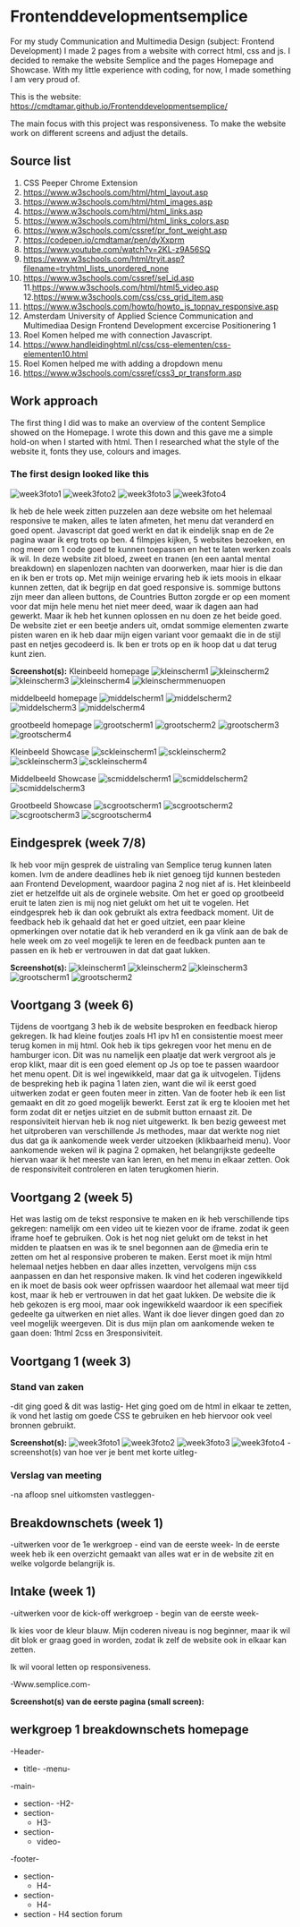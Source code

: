 # Frontenddevelopmentsemplice
For my study Communication and Multimedia Design (subject: Frontend Development) I made 2 pages from a website with correct html, css and js. I decided to remake the website Semplice and the pages Homepage and Showcase. With my little experience with coding, for now, I made something I am very proud of.

This is the website:
https://cmdtamar.github.io/Frontenddevelopmentsemplice/

The main focus with this project was responsiveness. To make the website work on different screens and adjust the details. 


## Source list

1. CSS Peeper Chrome Extension 
2. https://www.w3schools.com/html/html_layout.asp
3. https://www.w3schools.com/html/html_images.asp
4. https://www.w3schools.com/html/html_links.asp
5. https://www.w3schools.com/html/html_links_colors.asp
6. https://www.w3schools.com/cssref/pr_font_weight.asp
7. https://codepen.io/cmdtamar/pen/dyXxprm
8. https://www.youtube.com/watch?v=2KL-z9A56SQ
9. https://www.w3schools.com/html/tryit.asp?filename=tryhtml_lists_unordered_none
10. https://www.w3schools.com/cssref/sel_id.asp
11.https://www.w3schools.com/html/html5_video.asp
12.https://www.w3schools.com/css/css_grid_item.asp
13. https://www.w3schools.com/howto/howto_js_topnav_responsive.asp
14. Amsterdam University of Applied Science Communication and Multimediaa Design Frontend Development excercise Positionering 1
15. Roel Komen helped me with connection Javascript.
16. https://www.handleidinghtml.nl/css/css-elementen/css-elementen10.html
17. Roel Komen helped me with adding a dropdown menu
18. https://www.w3schools.com/cssref/css3_pr_transform.asp


## Work approach

The first thing I did was to make an overview of the content Semplice showed on the Homepage. I wrote this down and this gave me a simple hold-on when I started with html. Then I researched what the style of the website it, fonts they use, colours and images. 

### The first design looked like this
 <img src="images/week3foto1.png" alt="week3foto1">
  <img src="images/week3foto2.png" alt="week3foto2">
   <img src="images/week3foto3.png" alt="week3foto3">
    <img src="images/week3foto4.png" alt="week3foto4">




Ik heb de hele week zitten puzzelen aan deze website om het helemaal responsive te maken, alles te laten afmeten, het menu dat veranderd en goed opent. Javascript dat goed werkt en dat ik eindelijk snap en de 2e pagina waar ik erg  trots op ben. 4 filmpjes kijken, 5 websites bezoeken, en nog meer om 1 code goed te kunnen toepassen en het te laten werken zoals ik wil. In deze website zit bloed, zweet en tranen (en een aantal mental breakdown) en slapenlozen nachten van doorwerken, maar hier is die dan en ik ben er trots op. Met mijn weinige ervaring heb ik iets moois in elkaar kunnen zetten, dat ik begrijp en dat goed responsive is. sommige buttons zijn meer dan alleen buttons, de Countries Button zorgde er op een moment voor dat mijn hele menu het niet meer deed, waar ik dagen aan had gewerkt. Maar ik heb het kunnen oplossen en nu doen ze het beide goed. De website ziet er een beetje anders uit, omdat sommige elementen zwarte pisten waren en ik heb daar mijn eigen variant voor gemaakt die in de stijl past en netjes gecodeerd is. Ik ben er trots op en ik hoop dat u dat terug kunt zien.


**Screenshot(s):**
Kleinbeeld homepage
<img src="images/week9scherm/kleinbeeld1.png" alt="kleinscherm1">
<img src="images/week9scherm/kleinbeeld2.png" alt="kleinscherm2">
<img src="images/week9scherm/kleinbeeld3.png" alt="kleinscherm3">
<img src="images/week9scherm/kleinbeeld4.png" alt="kleinscherm4">
<img src="images/week9scherm/kleinbeeldmenuopen.png" alt="kleinschermmenuopen">

middelbeeld homepage
<img src="images/week9scherm/middelbeeld1.png" alt="middelscherm1">
<img src="images/week9scherm/middelbeeld2.png" alt="middelscherm2">
<img src="images/week9scherm/middelbeeld3.png" alt="middelscherm3">
<img src="images/week9scherm/middelbeeld4.png" alt="middelscherm4">

grootbeeld homepage
<img src="images/week9scherm/grootbeeld1.png" alt="grootscherm1">
<img src="images/week9scherm/grootbeeld2.png" alt="grootscherm2">
<img src="images/week9scherm/grootbeeld3.png" alt="grootscherm3">
<img src="images/week9scherm/grootbeeld4.png" alt="grootscherm4">

Kleinbeeld Showcase
<img src="images/week9scherm/sckleinbeeld1.png" alt="sckleinscherm1">
<img src="images/week9scherm/sckleinbeeld2.png" alt="sckleinscherm2">
<img src="images/week9scherm/sckleinbeeld3.png" alt="sckleinscherm3">
<img src="images/week9scherm/sckleinbeeld4.png" alt="sckleinscherm4">

Middelbeeld Showcase
<img src="images/week9scherm/scmiddelbeeld1.png" alt="scmiddelscherm1">
<img src="images/week9scherm/scmiddelbeeld2.png" alt="scmiddelscherm2">
<img src="images/week9scherm/scmiddelbeeld3.png" alt="scmiddelscherm3">

Grootbeeld Showcase
<img src="images/week9scherm/scgrootbeeld1.png" alt="scgrootscherm1">
<img src="images/week9scherm/scgrootbeeld2.png" alt="scgrootscherm2">
<img src="images/week9scherm/scgrootbeeld3.png" alt="scgrootscherm3">
<img src="images/week9scherm/scgrootbeeld4.png" alt="scgrootscherm4">


## Eindgesprek (week 7/8)

Ik heb voor mijn gesprek de uistraling van Semplice terug kunnen laten komen. Ivm de andere deadlines heb ik niet genoeg tijd kunnen besteden aan Frontend Development, waardoor pagina 2 nog niet af is. Het kleinbeeld ziet er hetzelfde uit als de orginele website. Om het er goed op grootbeeld eruit te laten zien is mij nog niet gelukt om het uit te vogelen. Het eindgesprek heb ik dan ook gebruikt als extra feedback moment. Uit de feedback heb ik gehaald dat het er goed uitziet, een paar kleine opmerkingen over notatie dat ik heb veranderd en ik ga vlink aan de bak de hele week om zo veel mogelijk te leren en de feedback punten aan te passen en ik heb er vertrouwen in dat dat gaat lukken.


**Screenshot(s):**
<img src="images/week8bespreking/kleinscherm1.png" alt="kleinscherm1">
<img src="images/week8bespreking/kleinscherm2.png" alt="kleinscherm2">
<img src="images/week8bespreking/kleinscherm3.png" alt="kleinscherm3">
<img src="images/week8bespreking/grootscherm1.png" alt="grootscherm1">
<img src="images/week8bespreking/grootscherm2.png" alt="grootscherm2">


## Voortgang 3 (week 6)

Tijdens de voortgang 3 heb ik de website besproken en feedback hierop gekregen. Ik had kleine foutjes zoals H1 ipv h1 en consistentie moest meer terug komen in mij html. Ook heb ik tips gekregen voor het menu en de hamburger icon. Dit was nu namelijk een plaatje dat werk vergroot als je erop klikt, maar dit is een goed element op Js op toe te passen waardoor het menu opent. Dit is wel ingewikkeld,  maar dat ga ik uitvogelen. Tijdens de bespreking heb ik pagina 1 laten zien, want die wil ik eerst goed uitwerken zodat er geen fouten meer in zitten. Van de footer heb ik een list gemaakt en dit zo goed mogelijk bewerkt. Eerst zat ik erg te klooien met het form zodat dit er netjes uitziet en de submit button ernaast zit. De responsiviteit hiervan heb ik nog niet uitgewerkt. Ik ben bezig geweest met het uitproberen van verschillende Js methodes, maar dat werkte nog niet dus dat ga ik aankomende week verder uitzoeken (klikbaarheid menu). Voor aankomende weken wil ik pagina 2 opmaken, het belangrijkste gedeelte hiervan waar ik het meeste van kan leren, en het menu in elkaar zetten. Ook de responsiviteit controleren en laten terugkomen hierin.


## Voortgang 2 (week 5)

Het was lastig om de tekst responsive te maken en ik heb verschillende tips gekregen: namelijk om een video uit te kiezen voor de iframe. zodat ik geen iframe hoef te gebruiken. Ook is het nog niet gelukt om de tekst in het midden te plaatsen en was ik te snel begonnen aan de @media erin te zetten om het al responsive proberen te maken. Eerst moet ik mijn html helemaal netjes hebben en daar alles inzetten, vervolgens mijn css aanpassen en dan het responsive maken. Ik vind het coderen ingewikkeld en ik moet de basis ook weer opfrissen waardoor het allemaal wat meer  tijd  kost,  maar ik  heb er vertrouwen in dat het gaat lukken.  De website die  ik heb gekozen is erg mooi, maar ook ingewikkeld  waardoor ik een specifiek  gedeelte  ga uitwerken en niet alles. Want ik doe liever dingen goed dan zo veel mogelijk weergeven. Dit is dus mijn plan om aankomende  weken te gaan doen: 1html 2css en 3responsiviteit. 



## Voortgang 1 (week 3)

### Stand van zaken

-dit ging goed & dit was lastig-
Het ging goed om de html in elkaar te zetten, ik vond het lastig om goede CSS te gebruiken en heb hiervoor ook veel bronnen gebruikt.

**Screenshot(s):**
 <img src="images/week3foto1.png" alt="week3foto1">
  <img src="images/week3foto2.png" alt="week3foto2">
   <img src="images/week3foto3.png" alt="week3foto3">
    <img src="images/week3foto4.png" alt="week3foto4">
-screenshot(s) van hoe ver je bent met korte uitleg-


### Verslag van meeting

-na afloop snel uitkomsten vastleggen-



## Breakdownschets (week 1)

-uitwerken voor de 1e werkgroep - eind van de eerste week-
In de eerste week heb ik een overzicht gemaakt van alles wat er in de website zit en welke volgorde belangrijk is.


## Intake (week 1)
-uitwerken voor de kick-off werkgroep - begin van de eerste week-

Ik kies voor de kleur blauw.
Mijn coderen niveau is nog beginner, maar ik wil dit blok er graag goed in worden, zodat ik zelf de website ook in elkaar kan zetten. 
            

Ik wil vooral letten op responsiveness. 
      

-Www.semplice.com-

**Screenshot(s) van de eerste pagina (small screen):**


## werkgroep 1 breakdownschets homepage

-Header-
 - title-
  -menu-

-main-
 - section-
    -H2-
 - section-
   - H3-
 - section-
   - video-
  
-footer-
 - section-
   - H4-
 - section-
   - H4-
 - section -
    H4
  section
    forum

